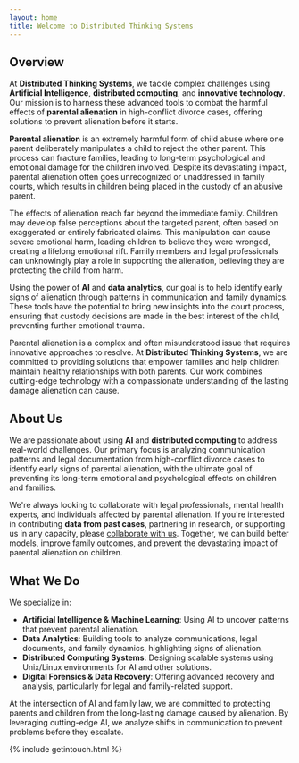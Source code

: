 ```yaml
---
layout: home
title: Welcome to Distributed Thinking Systems
---
```


## Overview
At **Distributed Thinking Systems**, we tackle complex challenges using **Artificial Intelligence**, **distributed computing**, and **innovative technology**. Our mission is to harness these advanced tools to combat the harmful effects of **parental alienation** in high-conflict divorce cases, offering solutions to prevent alienation before it starts.

**Parental alienation** is an extremely harmful form of child abuse where one parent deliberately manipulates a child to reject the other parent. This process can fracture families, leading to long-term psychological and emotional damage for the children involved. Despite its devastating impact, parental alienation often goes unrecognized or unaddressed in family courts, which results in children being placed in the custody of an abusive parent.

The effects of alienation reach far beyond the immediate family. Children may develop false perceptions about the targeted parent, often based on exaggerated or entirely fabricated claims. This manipulation can cause severe emotional harm, leading children to believe they were wronged, creating a lifelong emotional rift. Family members and legal professionals can unknowingly play a role in supporting the alienation, believing they are protecting the child from harm.

Using the power of **AI** and **data analytics**, our goal is to help identify early signs of alienation through patterns in communication and family dynamics. These tools have the potential to bring new insights into the court process, ensuring that custody decisions are made in the best interest of the child, preventing further emotional trauma.

Parental alienation is a complex and often misunderstood issue that requires innovative approaches to resolve. At **Distributed Thinking Systems**, we are committed to providing solutions that empower families and help children maintain healthy relationships with both parents. Our work combines cutting-edge technology with a compassionate understanding of the lasting damage alienation can cause.

## About Us
We are passionate about using **AI** and **distributed computing** to address real-world challenges. Our primary focus is analyzing communication patterns and legal documentation from high-conflict divorce cases to identify early signs of parental alienation, with the ultimate goal of preventing its long-term emotional and psychological effects on children and families.

We're always looking to collaborate with legal professionals, mental health experts, and individuals affected by parental alienation. If you're interested in contributing **data from past cases**, partnering in research, or supporting us in any capacity, please [collaborate with us](/collaborate/). Together, we can build better models, improve family outcomes, and prevent the devastating impact of parental alienation on children.

## What We Do
We specialize in:
- **Artificial Intelligence & Machine Learning**: Using AI to uncover patterns that prevent parental alienation.
- **Data Analytics**: Building tools to analyze communications, legal documents, and family dynamics, highlighting signs of alienation.
- **Distributed Computing Systems**: Designing scalable systems using Unix/Linux environments for AI and other solutions.
- **Digital Forensics & Data Recovery**: Offering advanced recovery and analysis, particularly for legal and family-related support.

At the intersection of AI and family law, we are committed to protecting parents and children from the long-lasting damage caused by alienation. By leveraging cutting-edge AI, we analyze shifts in communication to prevent problems before they escalate.

{% include getintouch.html %}
